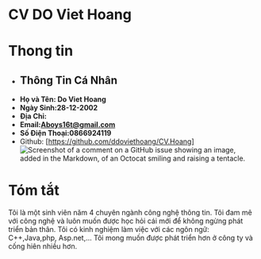 # CV DO Viet Hoang
# Thong tin
- ## Thông Tin Cá Nhân
- **Họ và Tên: Do Viet Hoang**
- **Ngày Sinh:28-12-2002**
- **Địa Chỉ:**
- **Email:Aboys16t@gmail.com**
- **Số Điện Thoại:0866924119** 
- Github: [https://github.com/ddoviethoang/CV.Hoang]
![Screenshot of a comment on a GitHub issue showing an image, added in the Markdown, of an Octocat smiling and raising a tentacle.](https://th.bing.com/th/id/OIP.JV9inbKNdCMrvtHoh2TBRgHaEK?rs=1&pid=ImgDetMain)   
# Tóm tắt
Tôi là một sinh viên năm 4 chuyên ngành công nghệ thông tin. Tôi đam mê với công nghệ và luôn muốn được học hỏi cái mới để không ngừng phát triển bản thân. Tôi có kinh nghiệm làm việc với các ngôn ngữ: C++,Java,php, Asp.net,... Tôi mong muốn được phát triển hơn ở công ty và cống hiên nhiều hơn.
